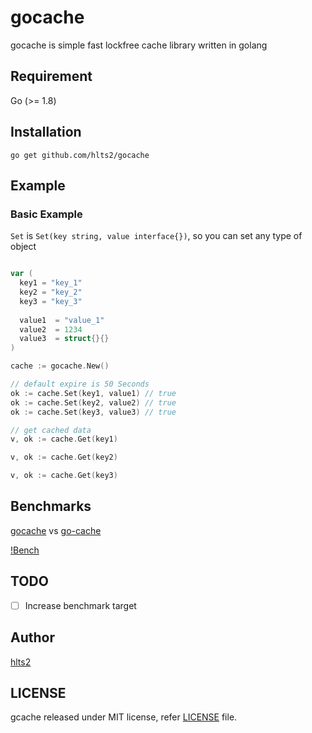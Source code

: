 # gocache

gocache is simple fast lockfree cache library written in golang

## Requirement
Go (>= 1.8)

## Installation

```shell
go get github.com/hlts2/gocache
```

## Example

### Basic Example

`Set` is `Set(key string, value interface{})`, so you can set any type of object

```go

var (
  key1 = "key_1"
  key2 = "key_2"
  key3 = "key_3"
  
  value1  = "value_1"
  value2  = 1234
  value3  = struct{}{}
)

cache := gocache.New()

// default expire is 50 Seconds
ok := cache.Set(key1, value1) // true
ok := cache.Set(key2, value2) // true
ok := cache.Set(key3, value3) // true

// get cached data
v, ok := cache.Get(key1)

v, ok := cache.Get(key2)

v, ok := cache.Get(key3)

```

## Benchmarks

[gocache](https://github.com/hlts2/gocache) vs [go-cache](https://github.com/patrickmn/go-cache)

[!Bench](https://github.com/hlts2/gocache/blob/master/images/benchmarks.png)

## TODO

- [ ] Increase benchmark target

## Author
[hlts2](https://github.com/hlts2)

## LICENSE
gcache released under MIT license, refer [LICENSE](https://github.com/hlts2/gcache/blob/master/LICENSE) file.
